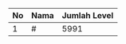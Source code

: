 | No | Nama            | Jumlah Level |
|----|-----------------|--------------|
| 1  | #    |    5991        |
